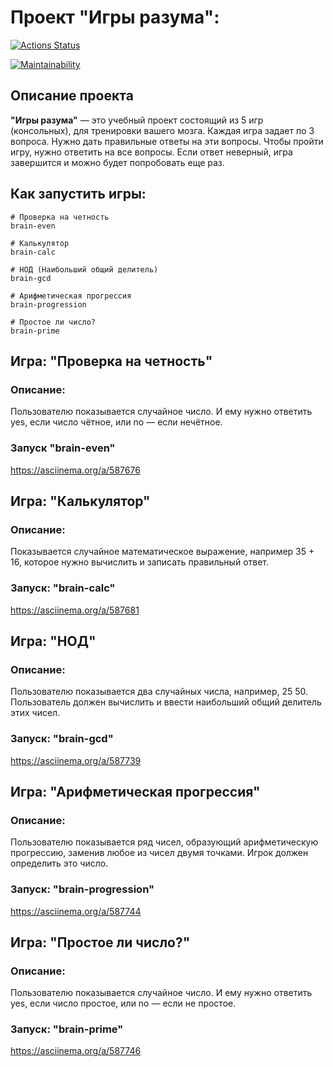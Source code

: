 # Проект "Игры разума":

[![Actions Status](https://github.com/iwantxseeyxubleed/frontend-project-44/workflows/hexlet-check/badge.svg)](https://github.com/iwantxseeyxubleed/frontend-project-44/actions)

[![Maintainability](https://api.codeclimate.com/v1/badges/e1855e6f9052dae1e1dc/maintainability)](https://codeclimate.com/github/iwantxseeyxubleed/frontend-project-44/maintainability)

## Описание проекта

__"Игры разума"__ — это учебный проект состоящий из 5 игр (консольных), для тренировки
вашего мозга. Каждая игра задает по 3 вопроса. Нужно дать правильные ответы на эти
вопросы. Чтобы пройти игру, нужно ответить на все вопросы. Если ответ неверный, игра
завершится и можно будет попробовать еще раз.

## Как запустить игры:

```
# Проверка на четность
brain-even

# Калькулятор
brain-calc

# НОД (Наибольший общий делитель)
brain-gcd

# Арифметическая прогрессия
brain-progression

# Простое ли число?
brain-prime

```

## Игра: "Проверка на четность"

### Описание:

Пользователю показывается случайное число. И ему нужно ответить yes, если число чётное,
или no — если нечётное.

### Запуск "brain-even"

https://asciinema.org/a/587676

## Игра: "Калькулятор"

### Описание:

Показывается случайное математическое выражение, например 35 + 16, которое нужно
вычислить и записать правильный ответ.

### Запуск: "brain-calc"

https://asciinema.org/a/587681

## Игра: "НОД"

### Описание:

Пользователю показывается два случайных числа, например, 25 50.
Пользователь должен вычислить и ввести наибольший общий делитель этих чисел.

### Запуск: "brain-gcd"

https://asciinema.org/a/587739

## Игра: "Арифметическая прогрессия"

### Описание:

Пользователю показывается ряд чисел, образующий арифметическую прогрессию, заменив
любое из чисел двумя точками. Игрок должен определить это число.

### Запуск: "brain-progression"

https://asciinema.org/a/587744

## Игра: "Простое ли число?"

### Описание:

Пользователю показывается случайное число. И ему нужно ответить yes, если число 
простое, или no — если не простое.

### Запуск: "brain-prime"

https://asciinema.org/a/587746
